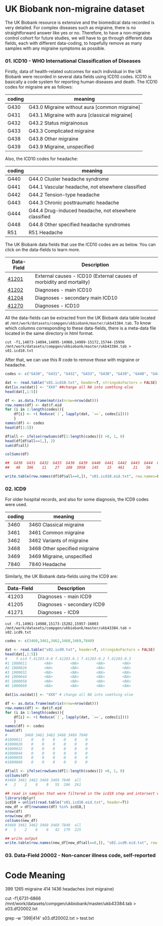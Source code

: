 # UK Biobank non-migraine dataset 

The UK Biobank resource is extensive and the biomedical data recorded is very detailed. For complex diseases such as migraine, there is no straightforward answer like yes or no. Therefore, to have a non-migraine control cohort for future studies, we will have to go through different data fields, each with different data-coding, to hopefully remove as many samples with any migraine symptoms as possible.


### 01. ICD10 - WHO International Classification of Diseases
Firstly, data of health-related outcomes for each individual in the UK Biobank were recorded in several data fields using ICD10 codes. ICD10 is basically a code system for reporting human diseases and death. The ICD10 codes for migraine are as follows: 

| coding| meaning |
|-------|----------------|
| G430	| G43.0 Migraine without aura [common migraine] |
| G431	| G43.1 Migraine with aura [classical migraine] |
| G432	| G43.2 Status migrainosus |
| G433	| G43.3 Complicated migraine |
| G438	| G43.8 Other migraine |
| G439	| G43.9 Migraine, unspecified |

Also, the ICD10 codes for headache:

| coding| meaning |
|-------|----------------|
| G440	| G44.0 Cluster headache syndrome |
| G441	| G44.1 Vascular headache, not elsewhere classified |
| G442	| G44.2 Tension-type headache |
| G443	| G44.3 Chronic posttraumatic headache |
| G444	| G44.4 Drug-induced headache, not elsewhere classified |
| G448	| G44.8 Other specified headache syndromes |
| R51	  | R51 Headache

The UK Biobank data fields that use the ICD10 codes are as below. You can click on the data-fields to learn more. 

| Data-Field | Description | 
| ---------- | ----------- |
| [41201](https://biobank.ndph.ox.ac.uk/ukb/field.cgi?id=41201)   | External causes - ICD10 (External causes of morbidity and mortality) | 
| [41202](https://biobank.ndph.ox.ac.uk/ukb/field.cgi?id=41202)     | Diagnoses - main ICD10 |
| [41204](https://biobank.ndph.ox.ac.uk/ukb/field.cgi?id=41204)      | Diagnoses - secondary main ICD10 |
| [41270](https://biobank.ndph.ox.ac.uk/ukb/field.cgi?id=41270)      | Diagnoses - ICD10 |

All the data-fields can be extracted from the UK Biobank data table located at `/mnt/work/datasets/compgen/ukbiobank/master/ukb43384.tab`. To know which columns corresponding to these data-fields, there is a meta-data file located in the same directory in html format. 

```
cut -f1,14873-14894,14895-14960,14989-15172,15744-15956 /mnt/work/datasets/compgen/ukbiobank/master/ukb43384.tab > s01.icd10.txt
```

After that, we can use this R code to remove those with migraine or headache. 

```R
codes <- c("G430", "G431", "G432", "G433", "G438", "G439", "G440", "G441", "G442", "G443", "G444", "G448","R51") ## ICD10 codes for migraine and headache

dat <- read.table("s01.icd10.txt", header=T, stringsAsFactors = FALSE) ## read data 
dat[is.na(dat)] <- "XXX" ##change all NA into somthing else
head(dat[,1:5])

df <- as.data.frame(matrix(nrow=nrow(dat)))
row.names(df) <- dat$f.eid	
for (i in 1:length(codes)){
	df[i] <- +( Reduce(`|`, lapply(dat, `==`, codes[i])))
	}
names(df) <- codes
head(df[1:5])

df$all <- ifelse(rowSums(df[1:length(codes)]) >0, 1, 0)
head(df[df$all==1,], 2)
sum(df$all)

colSums(df)

##  G430  G431  G432  G433  G438  G439  G440  G441  G442  G443  G444  G448   R51 all
##   48   306    11    27   108  3958   145    15   461    21    56    94 11169	15167

write.table(row.names(df[df$all==0,]), "s01.icd10.eid.txt", row.names=F, quote=F)
```

### 02. ICD9
For older hospital records, and also for some diagnosis, the ICD9 codes were used. 

| coding | meaning |
| ------ | ------- |
| 3460	| 3460 Classical migraine |
| 3461	| 3461 Common migraine |
| 3462	| 3462 Variants of migraine |
| 3468	| 3468 Other specified migraine |
| 3469	| 3469 Migraine, unspecified |
| 7840	| 7840 Headache

Similarly, the UK Biobank data-fields using the ICD9 are: 

| Data-Field | Description | 
| ---------- | ----------- |
| 41203	     | Diagnoses - main ICD9 |
| 41205      | Diagnoses - secondary ICD9
| 41271      | Diagnoses - ICD9 |

```
cut -f1,14961-14988,15173-15202,15957-16003 /mnt/work/datasets/compgen/ukbiobank/master/ukb43384.tab > s02.icd9.txt
```

```R
codes <- c(3460,3461,3462,3468,3469,7840)

dat <- read.table("s02.icd9.txt", header=T, stringsAsFactors = FALSE)
head(dat[,1:5])
#    f.eid f.41203.0.0 f.41203.0.1 f.41203.0.2 f.41203.0.3
#1 1000011        <NA>        <NA>        <NA>        <NA>
#2 1000026        <NA>        <NA>        <NA>        <NA>
#3 1000032        <NA>        <NA>        <NA>        <NA>
#4 1000044        <NA>        <NA>        <NA>        <NA>
#5 1000058        <NA>        <NA>        <NA>        <NA>
#6 1000060        <NA>        <NA>        <NA>        <NA>

dat[is.na(dat)] <- "XXX" # change all NA into somthing else

df <- as.data.frame(matrix(nrow=nrow(dat)))
row.names(df) <- dat$f.eid	
for (i in 1:length(codes)){
	df[i] <- +( Reduce(`|`, lapply(dat, `==`, codes[i])))
	}
names(df) <- codes
head(df)
#        3460 3461 3462 3468 3469 7840
#1000011    0    0    0    0    0    0
#1000026    0    0    0    0    0    0
#1000032    0    0    0    0    0    0
#1000044    0    0    0    0    0    0
#1000058    0    0    0    0    0    0
#1000060    0    0    0    0    0    0

df$all <- ifelse(rowSums(df[1:length(codes)]) >0, 1, 0)
colSums(df)
#3460 3461 3462 3468 3469 7840  all
#   2    2    8    9   55  206  261

## read in samples that were filtered in the icd10 step and intersect with the new icd9 list
library(dplyr)
icd10 = unlist(read.table("s01.icd10.eid.txt", header=T))
new_df = df[rownames(df) %in% icd10,]
nrow(df)
nrow(new_df)
colSums(new_df)
#3460 3461 3462 3468 3469 7840  all
#   1    2    6    6   42  179  225

## write output
write.table(row.names(new_df[new_df$all==0,]), "s02.icd9.eid.txt", row.names=F, quote=F)
```

### 03. Data-Field 20002 - Non-cancer illness code, self-reported


#	Code	Meaning
399	1265	migraine
414	1436	headaches (not migraine)

cut -f1,6731-6866 /mnt/work/datasets/compgen/ukbiobank/master/ukb43384.tab > s03.df20002.txt

grep -w '399\|414' s03.df20002.txt > test.txt


